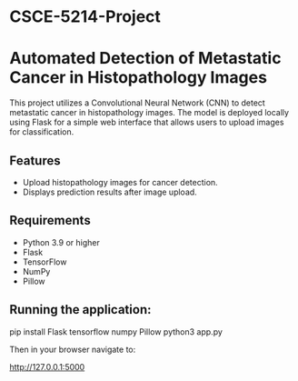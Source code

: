 # CSCE-5214-Project

# Automated Detection of Metastatic Cancer in Histopathology Images

This project utilizes a Convolutional Neural Network (CNN) to detect metastatic cancer in histopathology images. The model is deployed locally using Flask for a simple web interface that allows users to upload images for classification.

## Features

- Upload histopathology images for cancer detection.
- Displays prediction results after image upload.

## Requirements

- Python 3.9 or higher
- Flask
- TensorFlow
- NumPy
- Pillow


## Running the application:

pip install Flask tensorflow numpy Pillow
python3 app.py

Then in your browser navigate to:

http://127.0.0.1:5000

